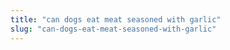 ```yaml
---
title: "can dogs eat meat seasoned with garlic"
slug: "can-dogs-eat-meat-seasoned-with-garlic"
---
```


